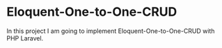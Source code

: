 # Eloquent-One-to-One-CRUD
In this project I am going to implement Eloquent-One-to-One-CRUD with PHP Laravel.
